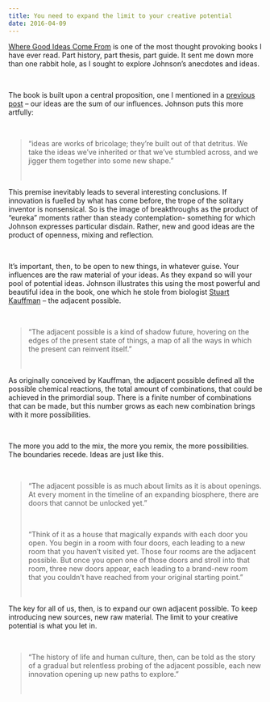 ```yaml
---
title: You need to expand the limit to your creative potential
date: 2016-04-09
---
```


<!--kg-card-begin: html--><p><a href="http://amzn.to/23jZO1I">Where Good Ideas Come From</a> is one of the most thought provoking books I have ever read. Part history, part thesis, part guide. It sent me down more than one rabbit hole, as I sought to explore Johnson’s anecdotes and ideas.</p><br>
<p>The book is built upon a central proposition, one I mentioned in a <a href="http://www.joshnicholas.com/you-are-what-you-let-in/">previous post</a> – our ideas are the sum of our influences. Johnson puts this more artfully:</p><br>
<blockquote>
<p>“ideas are works of bricolage; they’re built out of that detritus. We take the ideas we’ve inherited or that we’ve stumbled across, and we jigger them together into some new shape.”</p><br>
</blockquote>
<p>This premise inevitably leads to several interesting conclusions. If innovation is fuelled by what has come before, the trope of the solitary inventor is nonsensical. So is the image of breakthroughs as the product of “eureka” moments rather than steady contemplation- something for which Johnson expresses particular disdain. Rather, new and good ideas are the product of openness, mixing and reflection.</p><br>
<p>It’s important, then, to be open to new things, in whatever guise. Your influences are the raw material of your ideas. As they expand so will your pool of potential ideas. Johnson illustrates this using the most powerful and beautiful idea in the book, one which he stole from biologist <a href="https://en.wikipedia.org/wiki/Stuart_Kauffman">Stuart Kauffman</a> – the adjacent possible.</p><br>
<blockquote>
<p>“The adjacent possible is a kind of shadow future, hovering on the edges of the present state of things, a map of all the ways in which the present can reinvent itself.”</p><br>
</blockquote>
<p>As originally conceived by Kauffman, the adjacent possible defined all the possible chemical reactions, the total amount of combinations, that could be achieved in the primordial soup. There is a finite number of combinations that can be made, but this number grows as each new combination brings with it more possibilities.</p><br>
<p>The more you add to the mix, the more you remix, the more possibilities. The boundaries recede. Ideas are just like this.</p><br>
<blockquote>
<p>“The adjacent possible is as much about limits as it is about openings. At every moment in the timeline of an expanding biosphere, there are doors that cannot be unlocked yet.”</p><br>

<p>“Think of it as a house that magically expands with each door you open. You begin in a room with four doors, each leading to a new room that you haven’t visited yet. Those four rooms are the adjacent possible. But once you open one of those doors and stroll into that room, three new doors appear, each leading to a brand-new room that you couldn’t have reached from your original starting point.”</p><br>
</blockquote>
<p>The key for all of us, then, is to expand our own adjacent possible. To keep introducing new sources, new raw material. The limit to your creative potential is what you let in.</p><br>
<blockquote>
<p>“The history of life and human culture, then, can be told as the story of a gradual but relentless probing of the adjacent possible, each new innovation opening up new paths to explore.”</p><br>
</blockquote>
<!--kg-card-end: html-->